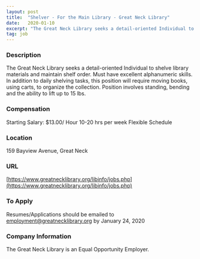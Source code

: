 ```yaml
---
layout: post
title:  "Shelver - For the Main Library - Great Neck Library"
date:   2020-01-10
excerpt: "The Great Neck Library seeks a detail-oriented Individual to shelve library materials and maintain shelf order. Must have excellent alphanumeric skills. In addition to daily shelving tasks, this position will require moving books, using carts, to organize the collection. Position involves standing, bending and the ability to lift up to..."
tag: job
---
```


### Description   

The Great Neck Library seeks a detail-oriented 
Individual to shelve library materials 
and maintain shelf order. 
Must have excellent alphanumeric skills. 
In addition to daily shelving tasks, this
position will require moving books, using carts,
to organize the collection.
Position involves standing, bending and the 
ability to lift up to 15 lbs.







### Compensation   

Starting Salary: $13.00/ Hour 10-20 hrs per week Flexible Schedule


### Location   

159 Bayview Avenue, Great Neck


### URL   

[https://www.greatnecklibrary.org/libinfo/jobs.php](https://www.greatnecklibrary.org/libinfo/jobs.php)

### To Apply   

Resumes/Applications should be emailed to employment@greatnecklibrary.org by January 24, 2020 


### Company Information   

The Great Neck Library is an Equal Opportunity Employer.



